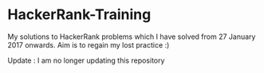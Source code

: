 # HackerRank-Training
 My solutions to HackerRank problems which I have solved from 27 January 2017 onwards. Aim is to regain my lost practice :)

Update : I am no longer updating this repository
